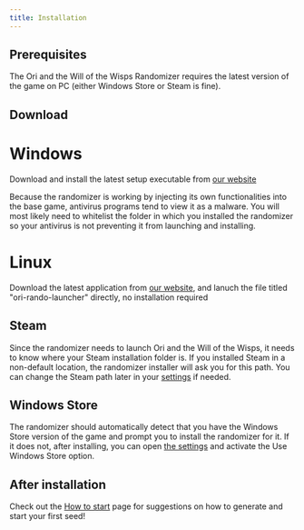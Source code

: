 ```yaml
---
title: Installation
---
```


## Prerequisites

The Ori and the Will of the Wisps Randomizer requires the latest version of the game on PC (either Windows Store or Steam is fine).

## Download

# Windows

Download and install the latest setup executable from [our website](https://wotw.orirando.com/)

Because the randomizer is working by injecting its own functionalities into the base game, antivirus programs tend to view it as a malware. You will most likely need to whitelist the folder in which you installed the randomizer so your antivirus is not preventing it from launching and installing.

# Linux

Download the latest application from [our website](https://wotw.orirando.com/), and lanuch the file titled "ori-rando-launcher" directly, no installation required

## Steam

Since the randomizer needs to launch Ori and the Will of the Wisps, it needs to know where your Steam installation folder is. If you installed Steam in a non-default location, the randomizer installer will ask you for this path. You can change the Steam path later in your [settings](/features/settings) if needed.

## Windows Store

The randomizer should automatically detect that you have the Windows Store version of the game and prompt you to install the randomizer for it. If it does not, after installing, you can open [the settings](/features/settings) and activate the Use Windows Store option.

## After installation

Check out the [How to start](/how-to-start) page for suggestions on how to generate and start your first seed!
